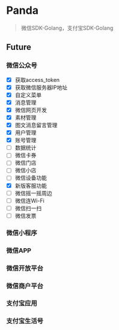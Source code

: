 # Panda
> 微信SDK-Golang，支付宝SDK-Golang

## Future

### 微信公众号

- [x] 获取access_token
- [x] 获取微信服务器IP地址
- [x] 自定义菜单
- [x] 消息管理
- [x] 微信网页开发
- [x] 素材管理
- [x] 图文消息留言管理
- [x] 用户管理
- [x] 账号管理
- [ ] 数据统计
- [ ] 微信卡券
- [ ] 微信门店
- [ ] 微信小店
- [ ] 微信设备功能
- [x] 新版客服功能
- [ ] 微信摇一摇周边
- [ ] 微信连Wi-Fi
- [ ] 微信扫一扫
- [ ] 微信发票

### 微信小程序

### 微信APP

### 微信开放平台

### 微信商户平台

### 支付宝应用

### 支付宝生活号